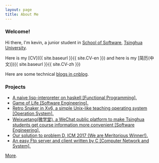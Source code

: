 ```yaml
---
layout: page
title: About Me
---
```


### Welcome!

Hi there, I'm kevin, a junior student in [School of Software](http://www.thss.tsinghua.edu.cn/), [Tsinghua University](http://www.tsinghua.edu.cn/publish/newthu/index.html).

Here is my [CV]({{ site.baseurl }}{{ site.CV-en }}) and here is my [简历(中文)]({{ site.baseurl }}{{ site.CV-zh }})

Here are some technical [blogs in cnblog](http://www.cnblogs.com/bill-liu/).


### Projects

* [A naive lisp-interpreter on haskell [Functional Programming].](https://github.com/b-liu14/lisp-interpreter)
* [Game of Life [Software Engineering].](https://b-liu14.github.io/lifeGame/)
* [Retro Snaker in Xv6, a simple Unix-like teaching operating system [Operation System].](https://github.com/lizy14/gaming-in-xv6)
* [Weixuetang(微学堂), a WeChat public platform to make Tsinghua students get course information more convenient [Software Engineering].](https://github.com/lizy14/weixuetang)
* [Our solution to problem D, ICM 2017 (We are Meritorious Winner!).](https://github.com/b-liu14/ICM-2017-Problem-D)
* [An easy Ftp server and client written by C [Computer Network and System].](https://github.com/b-liu14/ftp)

[More](https://github.com/b-liu14?tab=repositories).

<!-- ![{{site.title}}]({{site.baseurl}}{{ site.about }}) -->
